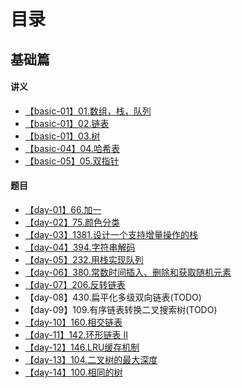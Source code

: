 # 目录

## 基础篇

#### 讲义

* [【basic-01】01.数组，栈，队列](https://github.com/leetcode-pp/91alg-1/blob/master/basic-01.md)
* [【basic-01】02.链表](https://github.com/leetcode-pp/91alg-1/blob/master/basic-02.md)
* [【basic-01】03.树](https://github.com/leetcode-pp/91alg-1/blob/master/basic-03.md)
* [【basic-04】04.哈希表](https://github.com/leetcode-pp/91alg-1/blob/master/basic-04.md)
* [【basic-05】05.双指针](https://lucifer.ren/blog/2020/05/26/91algo-basic-05.two-pointer/)

#### 题目

* [【day-01】66.加一](./basic/day-01.md)
* [【day-02】75.颜色分类](./basic/day-02.md)
* [【day-03】1381.设计一个支持增量操作的栈](./basic/day-03.md)
* [【day-04】394.字符串解码](./basic/day-04.md)
* [【day-05】232.用栈实现队列](./basic/day-05.md)
* [【day-06】380.常数时间插入、删除和获取随机元素](./basic/day-06.md)
* [【day-07】206.反转链表](./basic/day-07.md)
* 【day-08】430.扁平化多级双向链表(TODO)
* 【day-09】109.有序链表转换二叉搜索树(TODO)
* [【day-10】160.相交链表](./basic/day-10.md)
* [【day-11】142.环形链表 II](./basic/day-11.md)
* [【day-12】146.LRU缓存机制](./basic/day-12.md)
* [【day-13】104.二叉树的最大深度](./basic/day-13.md)
* [【day-14】100.相同的树](./basic/day-14.md)
